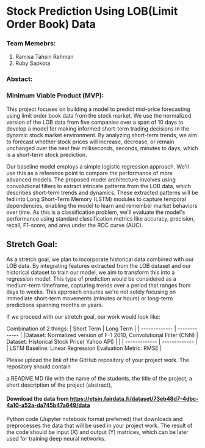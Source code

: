 # Stock Prediction Using LOB(Limit Order Book) Data 

### Team Memebrs: 
1. Ramisa Tahsin Rahman
2. Ruby Sapkota

### Abstact: 


### Minimum Viable Product (MVP):

This project focuses on building a model to predict mid-price forecasting using limit order book data from the stock market. 
We use the normalized version of the LOB data from five companies over a span of 10 days to develop a model for making informed short-term trading decisions in the dynamic stock market environment. By analyzing short-term trends, we aim to forecast whether stock prices will increase, decrease, or remain unchanged over the next few milliseconds, seconds, minutes to days, which is a short-term stock prediction.

Our baseline model employs a simple logistic regression approach. We'll use this as a reference point to compare the performance of more advanced models.
The proposed model architecture involves using convolutional filters to extract intricate patterns from the LOB data, which describes short-term trends and dynamics. These extracted patterns will be fed into Long Short-Term Memory (LSTM) modules to capture temporal dependencies, enabling the model to learn and remember market behaviors over time. 
As this is a classification problem, we'll evaluate the model's performance using standard classification metrics like accuracy, precision, recall, F1-score, and area under the ROC curve (AUC).


## Stretch Goal:

As a stretch goal, we plan to incorporate historical data combined with our LOB data. By integrating features extracted from the LOB dataset and our historical dataset to train our model, we aim to transform this into a regression model. This type of prediction would be considered as a medium-term timeframe, capturing trends over a period that ranges from days to weeks. This approach ensures we're not solely focusing on immediate short-term movements (minutes or hours) or long-term predictions spanning months or years.

If we proceed with our stretch goal, our work would look like:

Combination of 2 things: 
| Short Term  | Long Term |
| ------------- | ------------- |
|Dataset: Normalized version of F-1 2010, Convolutional Filter (CNN) | Dataset: Historical Stock Price( Yahoo API)   | |
| ------------- | ------------- |
| LSTM     Baseline: Linear Regression    Evaluation Metric: RMSE  |


Please upload the link of the GitHub repository of your project work. The repository should contain

a README.MD file with the name of the students, 
the title of the project,
a short description of the project (abstract),

#### Download the data from https://etsin.fairdata.fi/dataset/73eb48d7-4dbc-4a10-a52a-da745b47a649/data
Python code (Jupyter notebook format preferred) that downloads and preprocesses the data that will be used in your project work. The result of the code should be input (X) and output (Y) matrices, which can be later used for training deep neural networks.
